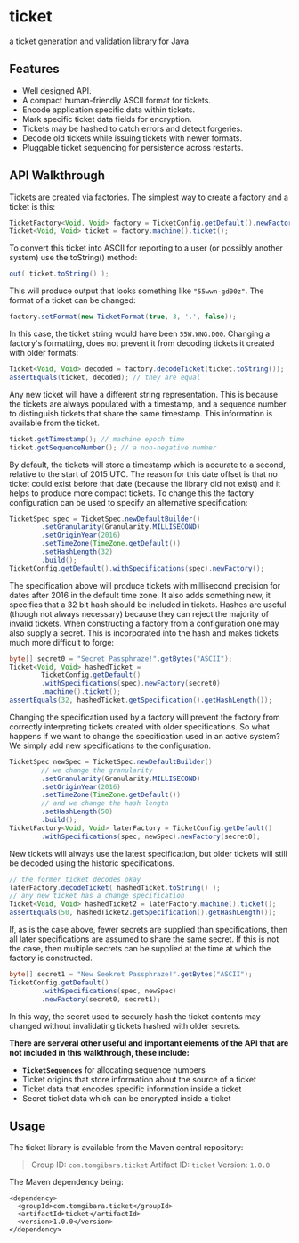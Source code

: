 # ticket
a ticket generation and validation library for Java

Features
--------

 * Well designed API.
 * A compact human-friendly ASCII format for tickets. 
 * Encode application specific data within tickets.
 * Mark specific ticket data fields for encryption.
 * Tickets may be hashed to catch errors and detect forgeries.
 * Decode old tickets while issuing tickets with newer formats.
 * Pluggable ticket sequencing for persistence across restarts.

API Walkthrough
---------------

Tickets are created via factories. The simplest way to create a
factory and a ticket is this:

```java
TicketFactory<Void, Void> factory = TicketConfig.getDefault().newFactory();
Ticket<Void, Void> ticket = factory.machine().ticket();
```

To convert this ticket into ASCII for reporting to a user (or possibly
another system) use the toString() method:

```java
out( ticket.toString() );
```

This will produce output that looks something like
<code>"55wwn-gd00z"</code>. The format of a ticket can be changed:

```java
factory.setFormat(new TicketFormat(true, 3, '.', false));
```

In this case, the ticket string would have been
<code>55W.WNG.D00</code>. Changing a factory's formatting, does not
prevent it from decoding tickets it created with older formats:

```java
Ticket<Void, Void> decoded = factory.decodeTicket(ticket.toString());
assertEquals(ticket, decoded); // they are equal
```

Any new ticket will have a different string representation. This is
because the tickets are always populated with a timestamp, and a
sequence number to distinguish tickets that share the same timestamp.
This information is available from the ticket.

```java
ticket.getTimestamp(); // machine epoch time
ticket.getSequenceNumber(); // a non-negative number
```

By default, the tickets will store a timestamp which is accurate to a
second, relative to the start of 2015 UTC. The reason for this date
offset is that no ticket could exist before that date (because the
library did not exist) and it helps to produce more compact tickets.
To change this the factory configuration can be used to specify an
alternative specification:

```java
TicketSpec spec = TicketSpec.newDefaultBuilder()
		.setGranularity(Granularity.MILLISECOND)
		.setOriginYear(2016)
		.setTimeZone(TimeZone.getDefault())
		.setHashLength(32)
		.build();
TicketConfig.getDefault().withSpecifications(spec).newFactory();
```

The specification above will produce tickets with millisecond
precision for dates after 2016 in the default time zone. It also adds
something new, it specifies that a 32 bit hash should be included in
tickets. Hashes are useful (though not always necessary) because they
can reject the majority of invalid tickets. When constructing a
factory from a configuration one may also supply a secret. This is
incorporated into the hash and makes tickets much more difficult to
forge:

```java
byte[] secret0 = "Secret Passphraze!".getBytes("ASCII");
Ticket<Void, Void> hashedTicket =
		TicketConfig.getDefault()
		.withSpecifications(spec).newFactory(secret0)
		.machine().ticket();
assertEquals(32, hashedTicket.getSpecification().getHashLength());
```

Changing the specification used by a factory will prevent the factory
from correctly interpreting tickets created with older specifications.
So what happens if we want to change the specification used in an
active system? We simply add new specifications to the configuration.

```java
TicketSpec newSpec = TicketSpec.newDefaultBuilder()
		// we change the granularity
		.setGranularity(Granularity.MILLISECOND)
		.setOriginYear(2016)
		.setTimeZone(TimeZone.getDefault())
		// and we change the hash length
		.setHashLength(50)
		.build();
TicketFactory<Void, Void> laterFactory = TicketConfig.getDefault()
		.withSpecifications(spec, newSpec).newFactory(secret0);
```

New tickets will always use the latest specification, but older
tickets will still be decoded using the historic specifications.

```java
// the former ticket decodes okay
laterFactory.decodeTicket( hashedTicket.toString() );
// any new ticket has a change specification
Ticket<Void, Void> hashedTicket2 = laterFactory.machine().ticket();
assertEquals(50, hashedTicket2.getSpecification().getHashLength());
```

If, as is the case above, fewer secrets are supplied than
specifications, then all later specifications are assumed to share the
same secret. If this is not the case, then multiple secrets can be
supplied at the time at which the factory is constructed.

```java
byte[] secret1 = "New Seekret Passphraze!".getBytes("ASCII");
TicketConfig.getDefault()
		.withSpecifications(spec, newSpec)
		.newFactory(secret0, secret1);
```

In this way, the secret used to securely hash the ticket contents may
changed without invalidating tickets hashed with older secrets.

**There are serveral other useful and important elements of the API
that are not included in this walkthrough, these include:**

 * **`TicketSequences`** for allocating sequence numbers
 * Ticket origins that store information about the source of a ticket
 * Ticket data that encodes specific information inside a ticket
 * Secret ticket data which can be encrypted inside a ticket

Usage
-----

The ticket library is available from the Maven central repository:

> Group ID:    `com.tomgibara.ticket`
> Artifact ID: `ticket`
> Version:     `1.0.0`

The Maven dependency being:

    <dependency>
      <groupId>com.tomgibara.ticket</groupId>
      <artifactId>ticket</artifactId>
      <version>1.0.0</version>
    </dependency>
